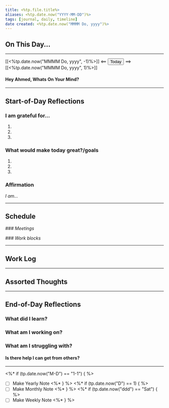 ```yaml
---
title: <%tp.file.title%>
aliases: <%tp.date.now("YYYY-MM-DD")%>
tags: [journal, daily, timeline]
date created: <%tp.date.now("MMMM Do, yyyy")%>
---
```


## On This Day...
---

[[<%tp.date.now("MMMM Do, yyyy", -1)%>]] <== <button class="date_button_today">Today</button> ==> [[<%tp.date.now("MMMM Do, yyyy", 1)%>]]

#### Hey Ahmed, Whats On Your Mind? 


---
## Start-of-Day Reflections

### I am grateful for...
1.
2.
3.

### What would make today great?/goals

1.
2.
3.

### Affirmation
_I am..._

---

## Schedule

*### Meetings*

*### Work blocks*

--- 

## Work Log

---

## Assorted Thoughts

---

## End-of-Day Reflections

### What did I learn?

### What am I working on?

### What am I struggling with?
#### Is there help I can get from others?

---

<%* if (tp.date.now("M-D") == "1-1") { %>
- [ ] Make Yearly Note
<%* } %>
<%* if (tp.date.now("D") == 1) { %>
- [ ] Make Monthly Note
<%* } %>
<%* if (tp.date.now("ddd") == "Sat") { %>
- [ ] Make Weekly Note
<%* } %>
